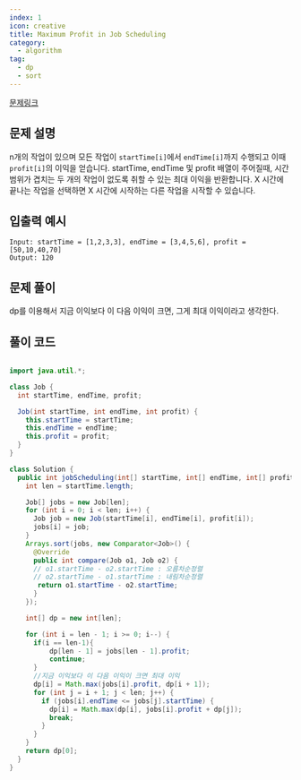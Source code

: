 ```yaml
---
index: 1
icon: creative
title: Maximum Profit in Job Scheduling
category:
  - algorithm
tag:
  - dp
  - sort
---
```


[문제링크](https://leetcode.com/problems/maximum-profit-in-job-scheduling/)

## 문제 설명

n개의 작업이 있으며 모든 작업이 `startTime[i]`에서 `endTime[i]`까지 수행되고 이때 `profit[i]`의 이익을 얻습니다. startTime, endTime 및 profit 배열이 주어질때,
시간 범위가 겹치는 두 개의 작업이 없도록 취할 수 있는 최대 이익을 반환합니다. X 시간에 끝나는 작업을 선택하면 X 시간에 시작하는 다른 작업을 시작할 수 있습니다.

## 입출력 예시

```
Input: startTime = [1,2,3,3], endTime = [3,4,5,6], profit = [50,10,40,70]
Output: 120
```

## 문제 풀이

dp를 이용해서 지금 이익보다 이 다음 이익이 크면, 그게 최대 이익이라고 생각한다.

## 풀이 코드

```java

import java.util.*;

class Job {
  int startTime, endTime, profit;

  Job(int startTime, int endTime, int profit) {
    this.startTime = startTime;
    this.endTime = endTime;
    this.profit = profit;
  }
}

class Solution {
  public int jobScheduling(int[] startTime, int[] endTime, int[] profit) {
    int len = startTime.length;

    Job[] jobs = new Job[len];
    for (int i = 0; i < len; i++) {
      Job job = new Job(startTime[i], endTime[i], profit[i]);
      jobs[i] = job;
    }
    Arrays.sort(jobs, new Comparator<Job>() {
      @Override
      public int compare(Job o1, Job o2) {
      // o1.startTime - o2.startTime : 오름차순정렬
      // o2.startTime - o1.startTime : 내림차순정렬
       return o1.startTime - o2.startTime;
      }
    });

    int[] dp = new int[len];

    for (int i = len - 1; i >= 0; i--) {
      if(i == len-1){
          dp[len - 1] = jobs[len - 1].profit;
          continue;
      }
      //지금 이익보다 이 다음 이익이 크면 최대 이익
      dp[i] = Math.max(jobs[i].profit, dp[i + 1]);
      for (int j = i + 1; j < len; j++) {
        if (jobs[i].endTime <= jobs[j].startTime) {
          dp[i] = Math.max(dp[i], jobs[i].profit + dp[j]);
          break;
        }
      }
    }
    return dp[0];
  }
}
```
